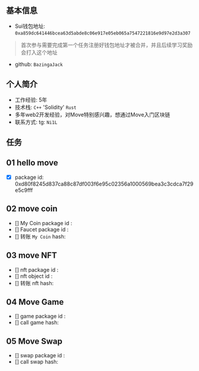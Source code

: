## 基本信息
- Sui钱包地址: `0xa859dc641446bcea63d5abde8c06e917e05eb065a7547221816e9d97e2d3a307`
> 首次参与需要完成第一个任务注册好钱包地址才被合并，并且后续学习奖励会打入这个地址
- github: `BazingaJack`

## 个人简介
- 工作经验: 5年
- 技术栈: `C++` 'Solidity' `Rust`
- 多年web2开发经验，对Move特别感兴趣，想通过Move入门区块链
- 联系方式: tg: `Ni1L` 

## 任务

##   01 hello move  
- [x] package id: 0xd80f8245d837ca88c87df003f6e95c02356a1000569bea3c3cdca7f29e5c9fff

##   02 move coin
- [] My Coin package id : 
- [] Faucet package id : 
- [] 转账 `My Coin` hash:

##   03 move NFT
- [] nft package id :
- [] nft object id : 
- [] 转账 nft  hash:

##   04 Move Game
- [] game package id :
- [] call game hash:

##   05 Move Swap
- [] swap package id :
- [] call swap hash:
